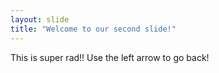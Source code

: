 ```yaml
---
layout: slide
title: "Welcome to our second slide!"
---
```

This is super rad!!
Use the left arrow to go back!
